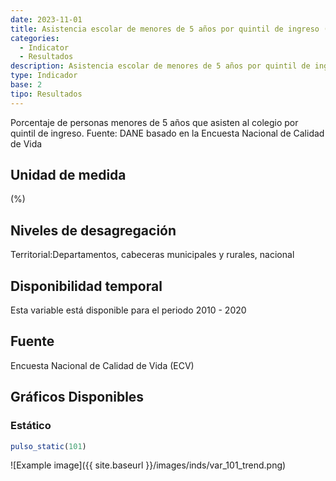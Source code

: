 ```yaml
---
date: 2023-11-01
title: Asistencia escolar de menores de 5 años por quintil de ingreso (%) - quintil 1( dpto )
categories:
  - Indicator
  - Resultados
description: Asistencia escolar de menores de 5 años por quintil de ingreso (%) - quintil 1
type: Indicador
base: 2
tipo: Resultados
--- 
```


Porcentaje de personas menores de 5 años que asisten al colegio por quintil de ingreso.
Fuente: DANE basado en la Encuesta Nacional de Calidad de Vida

## Unidad de medida
(%)

## Niveles de desagregación
Territorial:Departamentos, cabeceras municipales y rurales, nacional

## Disponibilidad temporal
Esta variable está disponible para el periodo 2010 - 2020

## Fuente
Encuesta Nacional de Calidad de Vida (ECV)

## Gráficos Disponibles

### Estático

``` R
pulso_static(101)
```

![Example image]({{ site.baseurl }}/images/inds/var_101_trend.png)